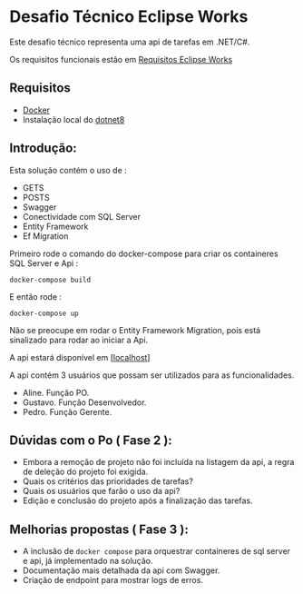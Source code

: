 # Desafio Técnico Eclipse Works

Este desafio técnico representa uma api de tarefas em .NET/C#.

Os requisitos funcionais estão em [Requisitos Eclipse Works](https://meteor-ocelot-f0d.notion.site/NET-C-5281edbec2e4480d98552e5ca0242c5b )

## Requisitos
- [Docker](https://www.docker.com/)
- Instalação local do [dotnet8](https://dotnet.microsoft.com/en-us/download/dotnet/8.0)

## Introdução:

Esta solução contém o uso de :
- GETS
- POSTS
- Swagger
- Conectividade com SQL Server
- Entity Framework
- Ef Migration

Primeiro rode o comando do docker-compose para criar os containeres SQL Server e Api :

```
docker-compose build
```

E então rode :

```
docker-compose up
```

Não se preocupe em rodar o Entity Framework Migration, pois está sinalizado para rodar ao iniciar a Api.

A api estará disponível em [[localhost](http://localhost:8888:80)]

A api contém 3 usuários que possam ser utilizados para as funcionalidades.

-  Aline. Função PO.
-  Gustavo. Função Desenvolvedor.
-  Pedro. Função Gerente.

## Dúvidas com o Po ( Fase 2 ):

- Embora a remoção de projeto não foi incluída na listagem da api, a regra de deleção do projeto foi exigida.
- Quais os critérios das prioridades de tarefas?
- Quais os usuários que farão o uso da api?
- Edição e conclusão do projeto após a finalização das tarefas.

## Melhorias propostas ( Fase 3 ):

-  A inclusão de `docker compose` para orquestrar containeres de sql server e api, já implementado na solução.
-  Documentação mais detalhada da api com Swagger.
-  Criação de endpoint para mostrar logs de erros.
